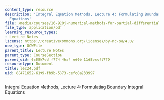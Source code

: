```yaml
---
content_type: resource
description: 'Integral Equation Methods, Lecture 4: Formulating Boundary Integral
  Equations'
file: /media/courses/16-920j-numerical-methods-for-partial-differential-equations-sma-5212-spring-2003/884716526199fb9b5373cefc8a233997_lec24.pdf
file_type: application/pdf
learning_resource_types:
- Lecture Notes
license: https://creativecommons.org/licenses/by-nc-sa/4.0/
ocw_type: OCWFile
parent_title: Lecture Notes
parent_type: CourseSection
parent_uid: 6c55b7dd-f774-4ba4-ed0b-11d5bccf1779
resourcetype: Document
title: lec24.pdf
uid: 88471652-6199-fb9b-5373-cefc8a233997
---
```

Integral Equation Methods, Lecture 4: Formulating Boundary Integral Equations